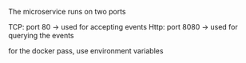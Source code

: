 The microservice runs on two ports

TCP: port 80 -> used for accepting events
Http: port 8080 -> used for querying the events

for the docker pass, use environment variables